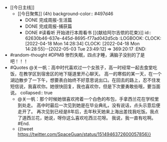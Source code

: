 - [[今日主线]]
	- [[今日聚焦]] (4h)
	  background-color:: #497d46
		- DONE 完成周报-生活篇
		- DONE 完成周报-捕获篇
		- DONE #读看听 开始进行本周看书 [[《献给阿尔吉侬的花束》]]
		  id:: 62630b46-637e-445d-8695-f77ad042d5cb
		  :LOGBOOK:
		  CLOCK: [2022-04-18 Mon 14:28:34]
		  CLOCK: [2022-04-18 Mon 14:28:55]--[2022-05-03 Tue 23:49:12] =>  369:20:17
		  :END:
- #random-thought #DPMB 惨烈失眠，四点才睡，满脑子没别的了是吧！！！
- #Quotes @关一帆：高中时代喜欢过一个女孩子，高一时经常一起去食堂吃饭，在教学区到宿舍区的地下隧道里开心聊天。 高一的寒假的某一天，在一个湖边散步了一下午，想要表白始终不好意思说出口。在回去的路上，忍不住发短信说，我喜欢你。她很快回复，我也喜欢你，但是下次要勇敢些哦，要当面说。
  collapsed:: true
	- @关一帆：那个时候她很喜欢挎着一个白色的布包，手拿西兰花在学校里到处走。 高中时最后一次见到她是在毕业典礼，没有说话，点头示意后便走开了。 再次见到已经是8年后，去年秋天她来上海出差找我吃饭。我点了道西兰花，她说，呀你这么喜欢吃西兰花呀。 我说，我一直有吃啊。 #End.
	- {{tweet https://twitter.com/SpaceGuan/status/1514946372600057856}}